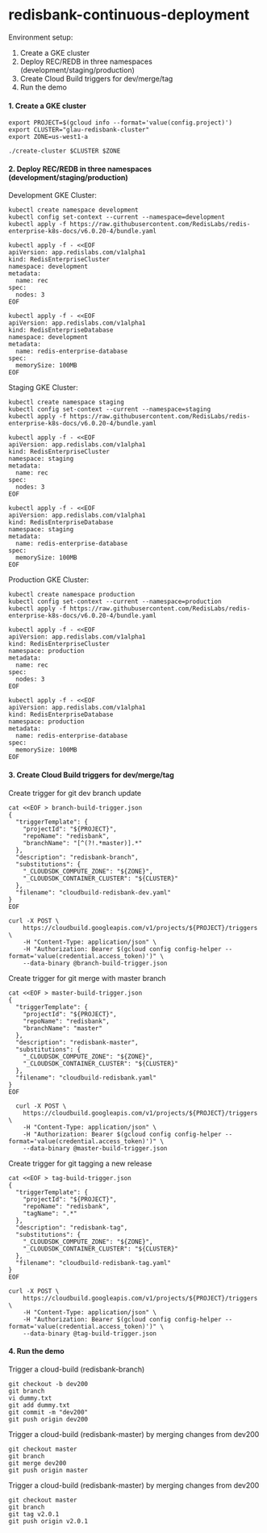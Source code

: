 # redisbank-continuous-deployment

Environment setup:
1. Create a GKE cluster
2. Deploy REC/REDB in three namespaces (development/staging/production)
3. Create Cloud Build triggers for dev/merge/tag
4. Run the demo



#### 1. Create a GKE cluster
```
export PROJECT=$(gcloud info --format='value(config.project)')
export CLUSTER="glau-redisbank-cluster"
export ZONE=us-west1-a

./create-cluster $CLUSTER $ZONE
```


#### 2. Deploy REC/REDB in three namespaces (development/staging/production)
Development GKE Cluster:
```
kubectl create namespace development
kubectl config set-context --current --namespace=development
kubectl apply -f https://raw.githubusercontent.com/RedisLabs/redis-enterprise-k8s-docs/v6.0.20-4/bundle.yaml

kubectl apply -f - <<EOF
apiVersion: app.redislabs.com/v1alpha1
kind: RedisEnterpriseCluster
namespace: development
metadata:
  name: rec
spec:
  nodes: 3
EOF

kubectl apply -f - <<EOF
apiVersion: app.redislabs.com/v1alpha1
kind: RedisEnterpriseDatabase
namespace: development
metadata:
  name: redis-enterprise-database
spec:
  memorySize: 100MB
EOF
```
Staging GKE Cluster:
```
kubectl create namespace staging
kubectl config set-context --current --namespace=staging
kubectl apply -f https://raw.githubusercontent.com/RedisLabs/redis-enterprise-k8s-docs/v6.0.20-4/bundle.yaml

kubectl apply -f - <<EOF
apiVersion: app.redislabs.com/v1alpha1
kind: RedisEnterpriseCluster
namespace: staging
metadata:
  name: rec
spec:
  nodes: 3
EOF

kubectl apply -f - <<EOF
apiVersion: app.redislabs.com/v1alpha1
kind: RedisEnterpriseDatabase
namespace: staging
metadata:
  name: redis-enterprise-database
spec:
  memorySize: 100MB
EOF
```
Production GKE Cluster:
```
kubectl create namespace production
kubectl config set-context --current --namespace=production
kubectl apply -f https://raw.githubusercontent.com/RedisLabs/redis-enterprise-k8s-docs/v6.0.20-4/bundle.yaml

kubectl apply -f - <<EOF
apiVersion: app.redislabs.com/v1alpha1
kind: RedisEnterpriseCluster
namespace: production
metadata:
  name: rec
spec:
  nodes: 3
EOF

kubectl apply -f - <<EOF
apiVersion: app.redislabs.com/v1alpha1
kind: RedisEnterpriseDatabase
namespace: production
metadata:
  name: redis-enterprise-database
spec:
  memorySize: 100MB
EOF
```


#### 3. Create Cloud Build triggers for dev/merge/tag
Create trigger for git dev branch update
```
cat <<EOF > branch-build-trigger.json
{
  "triggerTemplate": {
    "projectId": "${PROJECT}",
    "repoName": "redisbank",
    "branchName": "[^(?!.*master)].*"
  },
  "description": "redisbank-branch",
  "substitutions": {
    "_CLOUDSDK_COMPUTE_ZONE": "${ZONE}",
    "_CLOUDSDK_CONTAINER_CLUSTER": "${CLUSTER}"
  },
  "filename": "cloudbuild-redisbank-dev.yaml"
}
EOF

curl -X POST \
    https://cloudbuild.googleapis.com/v1/projects/${PROJECT}/triggers \
    -H "Content-Type: application/json" \
    -H "Authorization: Bearer $(gcloud config config-helper --format='value(credential.access_token)')" \
    --data-binary @branch-build-trigger.json
```
Create trigger for git merge with master branch
```
cat <<EOF > master-build-trigger.json
{
  "triggerTemplate": {
    "projectId": "${PROJECT}",
    "repoName": "redisbank",
    "branchName": "master"
  },
  "description": "redisbank-master",
  "substitutions": {
    "_CLOUDSDK_COMPUTE_ZONE": "${ZONE}",
    "_CLOUDSDK_CONTAINER_CLUSTER": "${CLUSTER}"
  },
  "filename": "cloudbuild-redisbank.yaml"
}
EOF

  curl -X POST \
    https://cloudbuild.googleapis.com/v1/projects/${PROJECT}/triggers \
    -H "Content-Type: application/json" \
    -H "Authorization: Bearer $(gcloud config config-helper --format='value(credential.access_token)')" \
    --data-binary @master-build-trigger.json

```
Create trigger for git tagging a new release
```
cat <<EOF > tag-build-trigger.json
{
  "triggerTemplate": {
    "projectId": "${PROJECT}",
    "repoName": "redisbank",
    "tagName": ".*"
  },
  "description": "redisbank-tag",
  "substitutions": {
    "_CLOUDSDK_COMPUTE_ZONE": "${ZONE}",
    "_CLOUDSDK_CONTAINER_CLUSTER": "${CLUSTER}"
  },
  "filename": "cloudbuild-redisbank-tag.yaml"
}
EOF

curl -X POST \
    https://cloudbuild.googleapis.com/v1/projects/${PROJECT}/triggers \
    -H "Content-Type: application/json" \
    -H "Authorization: Bearer $(gcloud config config-helper --format='value(credential.access_token)')" \
    --data-binary @tag-build-trigger.json  
```


#### 4. Run the demo
Trigger a cloud-build (redisbank-branch)     
```
git checkout -b dev200
git branch 
vi dummy.txt
git add dummy.txt
git commit -m "dev200"
git push origin dev200
```


Trigger a cloud-build (redisbank-master) by merging changes from dev200  
```
git checkout master
git branch
git merge dev200
git push origin master
```


Trigger a cloud-build (redisbank-master) by merging changes from dev200  
```
git checkout master
git branch
git tag v2.0.1
git push origin v2.0.1
```
